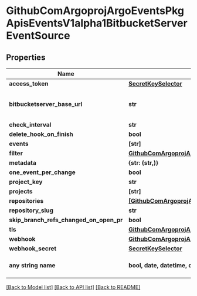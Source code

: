 # GithubComArgoprojArgoEventsPkgApisEventsV1alpha1BitbucketServerEventSource


## Properties
Name | Type | Description | Notes
------------ | ------------- | ------------- | -------------
**access_token** | [**SecretKeySelector**](SecretKeySelector.md) |  | [optional] 
**bitbucketserver_base_url** | **str** | BitbucketServerBaseURL is the base URL for API requests to a custom endpoint. | [optional] 
**check_interval** | **str** |  | [optional] 
**delete_hook_on_finish** | **bool** |  | [optional] 
**events** | **[str]** |  | [optional] 
**filter** | [**GithubComArgoprojArgoEventsPkgApisEventsV1alpha1EventSourceFilter**](GithubComArgoprojArgoEventsPkgApisEventsV1alpha1EventSourceFilter.md) |  | [optional] 
**metadata** | **{str: (str,)}** |  | [optional] 
**one_event_per_change** | **bool** |  | [optional] 
**project_key** | **str** |  | [optional] 
**projects** | **[str]** |  | [optional] 
**repositories** | [**[GithubComArgoprojArgoEventsPkgApisEventsV1alpha1BitbucketServerRepository]**](GithubComArgoprojArgoEventsPkgApisEventsV1alpha1BitbucketServerRepository.md) |  | [optional] 
**repository_slug** | **str** |  | [optional] 
**skip_branch_refs_changed_on_open_pr** | **bool** |  | [optional] 
**tls** | [**GithubComArgoprojArgoEventsPkgApisEventsV1alpha1TLSConfig**](GithubComArgoprojArgoEventsPkgApisEventsV1alpha1TLSConfig.md) |  | [optional] 
**webhook** | [**GithubComArgoprojArgoEventsPkgApisEventsV1alpha1WebhookContext**](GithubComArgoprojArgoEventsPkgApisEventsV1alpha1WebhookContext.md) |  | [optional] 
**webhook_secret** | [**SecretKeySelector**](SecretKeySelector.md) |  | [optional] 
**any string name** | **bool, date, datetime, dict, float, int, list, str, none_type** | any string name can be used but the value must be the correct type | [optional]

[[Back to Model list]](../README.md#documentation-for-models) [[Back to API list]](../README.md#documentation-for-api-endpoints) [[Back to README]](../README.md)


